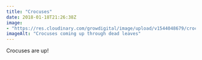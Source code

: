 ```yaml
---
title: "Crocuses"
date: 2018-01-18T21:26:38Z
image: 
- "https://res.cloudinary.com/growdigital/image/upload/v1544048679/crocus-39731768092.jpg"
imageAlt: "Crocuses coming up through dead leaves"
---
```


Crocuses are up!
